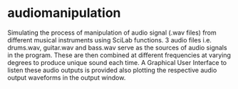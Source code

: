 # audiomanipulation
Simulating the process of manipulation of audio signal (.wav files) from different musical instruments using SciLab functions.
3 audio files i.e. drums.wav, guitar.wav and bass.wav serve as the sources of audio signals in the program. These are then combined at different frequencies at varying degrees to produce unique sound each time.
A Graphical User Interface to listen these audio outputs is provided also plotting the respective audio output waveforms in the output window.
